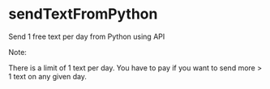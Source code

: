 # sendTextFromPython
Send 1 free text per day from Python using API

Note: 

  There is a limit of 1 text per day. You have to pay if you want to send more > 1 text on any given day.
